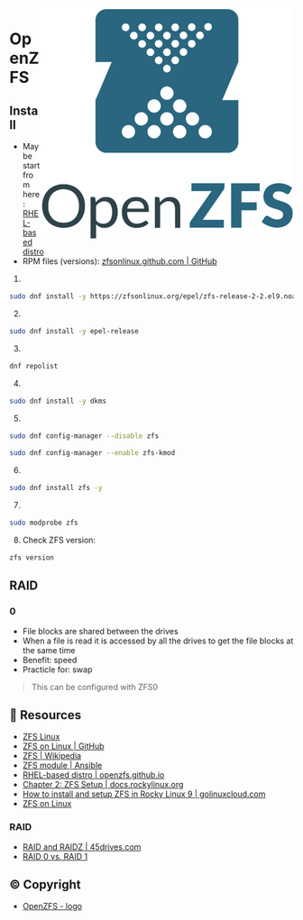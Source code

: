 <img src="assets/OpenZFS_logo.svg" alt="OpenZFS logo" style="width: 450px;" align="right">

# OpenZFS
## Install
- Maybe start from here: [RHEL-based distro](https://openzfs.github.io/openzfs-docs/Getting%20Started/RHEL-based%20distro/index.html)
- RPM files (versions): [zfsonlinux.github.com | GitHub](https://github.com/zfsonlinux/zfsonlinux.github.com/tree/master/epel)

1. 
```bash
sudo dnf install -y https://zfsonlinux.org/epel/zfs-release-2-2.el9.noarch.rpm
```
2. 
```bash
sudo dnf install -y epel-release
```

3.
```bash
dnf repolist
```

4.
```bash
sudo dnf install -y dkms
```

5.
```bash
sudo dnf config-manager --disable zfs
```
```bash
sudo dnf config-manager --enable zfs-kmod
```

6.
```bash
sudo dnf install zfs -y
```

7.
```bash
sudo modprobe zfs
```

8. Check ZFS version: 
```bash
zfs version
```



## RAID
### 0
- File blocks are shared between the drives
- When a file is read it is accessed by all the drives to get the file blocks at the same time
- Benefit: speed
- Practicle for: swap

> This can be configured with ZFS0

## :link: Resources
- [ZFS Linux](https://zfsonlinux.org/)
- [ZFS on Linux | GitHub](https://github.com/zfsonlinux)
- [ZFS | Wikipedia](https://en.wikipedia.org/wiki/ZFS)
- [ZFS module | Ansible](https://docs.ansible.com/ansible/latest/collections/community/general/zfs_module.html)
- [RHEL-based distro | openzfs.github.io](https://openzfs.github.io/openzfs-docs/Getting%20Started/RHEL-based%20distro/index.html)
- [Chapter 2: ZFS Setup | docs.rockylinux.org](https://docs.rockylinux.org/books/lxd_server/02-zfs_setup/)
- [How to install and setup ZFS in Rocky Linux 9 | golinuxcloud.com](https://www.golinuxcloud.com/zfs-rocky-linux-9/)
- [ZFS on Linux](https://pve.proxmox.com/wiki/ZFS_on_Linux)
### RAID
- [RAID and RAIDZ | 45drives.com](https://www.45drives.com/community/articles/RAID-and-RAIDZ/)
- [RAID 0 vs. RAID 1](https://www.diffen.com/difference/RAID_0_vs_RAID_1)
## :copyright: Copyright
- [OpenZFS - logo](https://en.wikipedia.org/wiki/ZFS#/media/File:OpenZFS_logo.svg)
